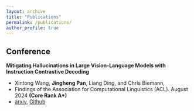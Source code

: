 ```yaml
---
layout: archive
title: "Publications"
permalink: /publications/
author_profile: true
---
```




## Conference

**Mitigating Hallucinations in Large Vision-Language Models with Instruction Contrastive Decoding**
- Xintong Wang, **Jingheng Pan**, Liang Ding, and Chris Biemann,
- Findings of the Association for Computational Linguistics (ACL). August 2024 **(Core Rank A\*)**
- [arxiv](https://arxiv.org/abs/2403.18715), [Github](https://github.com/p1k0pan/ICD)
